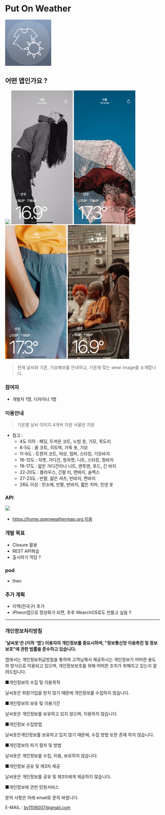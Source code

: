 # Put On Weather


<img src = "https://github.com/Qussk/PutOnWeather/blob/develop/image/logo1.png?raw=true" width="150px">



## 어떤 앱인가요 ?
<div>
<img src = "https://github.com/Qussk/PutOnWeather/blob/develop/image/sub.gif?raw=true" width="200px">
<img src = "https://github.com/Qussk/PutOnWeather/blob/develop/image/w1.png?raw=true" width="200px">
<img src = "https://github.com/Qussk/PutOnWeather/blob/develop/image/w2.png?raw=true" width="200px">
<img src = "https://github.com/Qussk/PutOnWeather/blob/develop/image/w4.png?raw=true" width="200px">
<img src = "https://github.com/Qussk/PutOnWeather/blob/develop/image/w3.png?raw=true" width="200px">
</div>

> 현재 날씨와 기온, 기상예보를 안내하고, 기온에 맞는 wear image를 소개합니다.


### 참여자

- 개발자 1명, 디자이너 1명 


### 이용안내

> 기온별 날씨 이미지 4개씩 지원
> 서울만 지원

  - 참고 :
    - 4도 이하 : 패딩, 두꺼운 코트, 누빔 옷, 기모, 목도리
    - 8-5도 : 울 코트, 히트텍, 가죽 옷, 기모
    - 11-9도 : 트렌치 코트, 야상, 점퍼, 스타킹, 기모바지
    - 16-12도 : 자켓, 가디건, 청자켓, 니트, 스타킹, 청바지
    - 19-17도 : 얇은 가디건이나 니트, 맨투맨, 후드, 긴 바지
    - 22-20도 : 블라우스, 긴팔 티, 면바지, 슬렉스
    - 27-23도 : 반팔, 얇은 셔츠, 반바지, 면바지
    - 28도 이상 : 민소매, 반팔, 반바지, 짧은 치마, 린넨 옷


### API

![](https://upload.wikimedia.org/wikipedia/commons/f/f6/OpenWeather-Logo.jpg)

- [https://home.openweathermap.org 이용](https://home.openweathermap.org) 


### 개발 목표

- Closure 활용
- REST API복습 
- 출시하기 적당 ?


### pod
- then




### 추가 계획

- 지역(전국구) 추가
- iPheon앱으로 정상화가 되면, 추후 WearchOS로도 만들고 싶음 !!


***

### 개인정보처리방침


**'날씨옷'은 (이하 '앱') 이용자의 개인정보를 중요시하며, "정보통신망 이용촉진 및 정보보호"에 관한 법률을 준수하고 있습니다.**

 앱에서는 개인정보취급방침을 통하여 고객님께서 제공하시는 개인정보가 어떠한 용도와 방식으로 이용되고 있으며, 개인정보보호를 위해 어떠한 조치가 취해지고 있는지 알려드립니다.

■개인정보의 수집 및 이용목적

날씨옷은 회원가입을 받지 않기 때문에 개인정보를 수집하지 않습니다.

■개인정보의 보유 및 이용기간

날씨옷은 개인정보를 보유하고 있지 않으며, 이용하지 않습니다.

■개인정보 수집방법

날씨옷은개인정보를 보유하고 있지 않기 때문에, 수집 방법 또한 존재 하지 않습니다.

■개인정보의 파기 절차 및 방법

날씨옷은 개인정보를 수집, 이용, 보유하지 않습니다.

■개인정보 공유 및 제3자 제공

날씨옷은 개인정보를 공유 및 제3자에게 제공하지 않습니다.

■개인정보에 관한 민원서비스

문의 사항은 아래 email로 문의 바랍니다.

E-MAIL : by1106007@gmail.com

